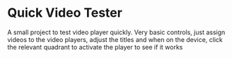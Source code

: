 # Quick Video Tester
A small project to test video player quickly.  Very basic controls, just assign videos to the video players, adjust the titles and when on the device, click the relevant quadrant to activate the player to see if it works
